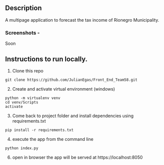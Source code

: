 ## Description
A multipage application to forecast the tax income of Rionegro Municipality.

### Screenshots - 

Soon


## Instructions to run locally.
1. Clone this repo
```
git clone https://github.com/JulianEgas/Front_End_Team58.git
```

2. Create and activate virtual environment (windows)
```
python -m virtualenv venv
cd venv/Scripts
activate
```

3. Come back to project folder and install dependencies using requirements.txt
```
pip install -r requirements.txt
```

4.  execute the app from the command line
```
python index.py
```

6. open in browser
the app will be served at https://localhost:8050
